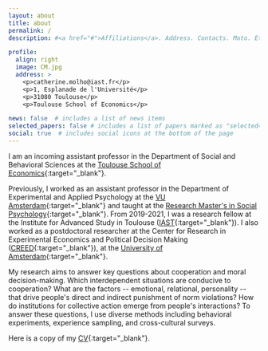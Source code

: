 ```yaml
---
layout: about
title: about
permalink: /
description: #<a href="#">Affiliations</a>. Address. Contacts. Moto. Etc.

profile:
  align: right
  image: CM.jpg
  address: >
    <p>catherine.molho@iast.fr</p>
    <p>1, Esplanade de l'Université</p>
    <p>31080 Toulouse</p>
    <p>Toulouse School of Economics</p>    

news: false  # includes a list of news items
selected_papers: false # includes a list of papers marked as "selected={true}"
social: true  # includes social icons at the bottom of the page
---
```


I am an incoming assistant professor in the Department of Social and Behavioral Sciences at the [Toulouse School of Economics](https://www.tse-fr.eu/groups/department-social-and-behavioral-sciences?tabs=0){:target="\_blank"}.

Previously, I worked as an assistant professor in the Department of Experimental and Applied Psychology at the [VU Amsterdam](https://vu.nl/en/about-vu/faculties/faculty-of-behavioural-and-movement-sciences/departments/experimental-and-applied-psychology){:target="\_blank"} and taught at the [Research Master's in Social Psychology](https://vu.nl/en/education/master/social-psychology-research){:target="\_blank"}. From 2019-2021, I was a research fellow at the Institute for Advanced Study in Toulouse ([IAST](https://www.iast.fr/){:target="\_blank"}). I also worked as a postdoctoral researcher at the Center for Research in Experimental Economics and Political Decision Making ([CREED](https://www.creedexperiment.nl/creed/){:target="\_blank"}), at the [University of Amsterdam](https://www.uva.nl/en/about-the-uva/organisation/faculties/faculty-of-economics-and-business/faculty-of-economics-and-business.html){:target="\_blank"}.

My research aims to answer key questions about cooperation and moral decision-making. Which interdependent situations are conducive to cooperation? What are the factors -- emotional, relational, personality -- that drive people's direct and indirect punishment of norm violations? How do institutions for collective action emerge from people's interactions? To answer these questions, I use diverse methods including behavioral experiments, experience sampling, and cross-cultural surveys.

Here is a copy of my [CV](https://catherinemolho.github.io/assets/pdf/CV_CMolho.pdf){:target="\_blank"}.
